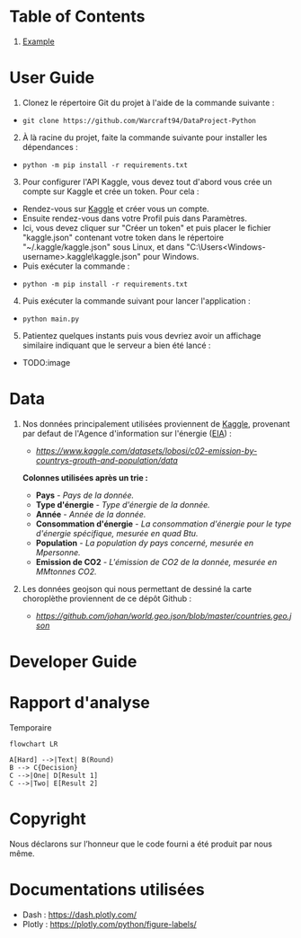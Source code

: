 # Table of Contents
1. [Example](#example)

# User Guide
1. Clonez le répertoire Git du projet à l'aide de la commande suivante :
-     git clone https://github.com/Warcraft94/DataProject-Python
2. À là racine du projet, faite la commande suivante pour installer les dépendances :
-     python -m pip install -r requirements.txt
3. Pour configurer l'API Kaggle, vous devez tout d'abord vous crée un compte sur Kaggle et crée un token. Pour cela :
- Rendez-vous sur [Kaggle](https://www.kaggle.com/) et créer vous un compte.
- Ensuite rendez-vous dans votre Profil puis dans Paramètres.
- Ici, vous devez cliquer sur "Créer un token" et puis placer le fichier "kaggle.json" contenant votre token dans le répertoire "~/.kaggle/kaggle.json" sous Linux, et dans "C:\Users\<Windows-username>\.kaggle\kaggle.json" pour Windows.
- Puis exécuter la commande :
-     python -m pip install -r requirements.txt
4. Puis exécuter la commande suivant pour lancer l'application :
-     python main.py
5. Patientez quelques instants puis vous devriez avoir un affichage similaire indiquant que le serveur a bien été lancé :
- TODO:image

# Data
1. Nos données principalement utilisées proviennent de [Kaggle](https://www.kaggle.com/), provenant par defaut de l'Agence d'information sur l'énergie ([EIA](https://www.eia.gov/)) :
   - *https://www.kaggle.com/datasets/lobosi/c02-emission-by-countrys-grouth-and-population/data*
     
    **Colonnes utilisées après un trie :**
    - **Pays** - *Pays de la donnée.*
    - **Type d'énergie** - *Type d'énergie de la donnée.*
    - **Année** - *Année de la donnée.*
    - **Consommation d'énergie** - *La consommation d'énergie pour le type d'énergie spécifique, mesurée en quad Btu.*
    - **Population** - *La population dy pays concerné, mesurée en Mpersonne.*
    - **Emission de CO2** - *L'émission de CO2 de la donnée, mesurée en MMtonnes CO2.*

2. Les données geojson qui nous permettant de dessiné la carte choroplèthe proviennent de ce dépôt Github :
   - *https://github.com/johan/world.geo.json/blob/master/countries.geo.json*

# Developer Guide

# Rapport d'analyse

Temporaire
```mermaid
flowchart LR

A[Hard] -->|Text| B(Round)
B --> C{Decision}
C -->|One| D[Result 1]
C -->|Two| E[Result 2]
```


# Copyright
Nous déclarons sur l’honneur que le code fourni a été produit par nous même.

# Documentations utilisées
- Dash : https://dash.plotly.com/ 
- Plotly : https://plotly.com/python/figure-labels/ 
